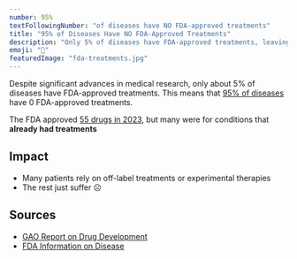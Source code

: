 ```yaml
---
number: 95%
textFollowingNumber: "of diseases have NO FDA-approved treatments"
title: "95% of Diseases Have NO FDA-Approved Treatments"
description: "Only 5% of diseases have FDA-approved treatments, leaving millions without effective therapies"
emoji: "💊"
featuredImage: "fda-treatments.jpg"
---
```


Despite significant advances in medical research, only about 5% of diseases have FDA-approved treatments. This means that [95% of diseases](https://ncats.nih.gov/sites/default/files/NCATS_RareDiseasesFactSheet.pdf) have 0 FDA-approved treatments.

The FDA approved [55 drugs in 2023](https://www.fda.gov/drugs/novel-drug-approvals-fda/novel-drug-approvals-2023), but many were for conditions that **already had treatments**


## Impact

- Many patients rely on off-label treatments or experimental therapies
- The rest just suffer ☹️

## Sources
- [GAO Report on Drug Development](https://www.gao.gov/products/gao-25-106774)
- [FDA Information on Disease](https://www.fda.gov/patients/rare-diseases-fda)

